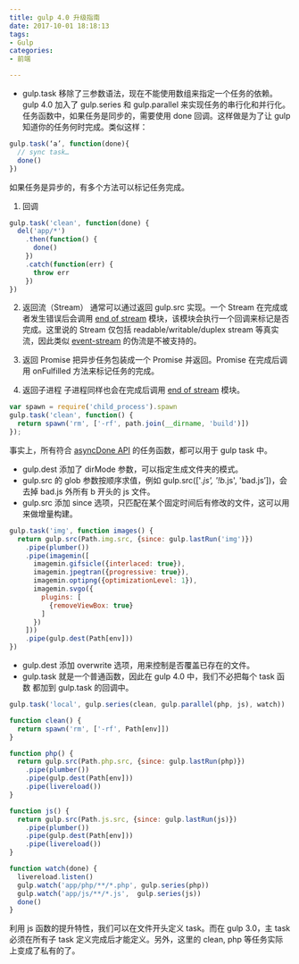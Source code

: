 ```yaml
---
title: gulp 4.0 升级指南
date: 2017-10-01 18:18:13
tags:
- Gulp
categories:
- 前端

---
```

- gulp.task 移除了三参数语法，现在不能使用数组来指定一个任务的依赖。gulp 4.0 加入了 gulp.series 和 gulp.parallel 来实现任务的串行化和并行化。
任务函数中，如果任务是同步的，需要使用 done 回调。这样做是为了让 gulp 知道你的任务何时完成。类似这样：
```js
gulp.task(‘a’, function(done){
  // sync task…
  done()
})
```
如果任务是异步的，有多个方法可以标记任务完成。

1. 回调
```js
gulp.task('clean', function(done) {
  del('app/*')
    .then(function() {
      done()
    })
    .catch(function(err) {
      throw err
    })
})
```

2. 返回流（Stream）
通常可以通过返回 gulp.src 实现。一个 Stream 在完成或者发生错误后会调用 [end of stream](https://www.npmjs.com/package/end-of-stream) 模块，该模块会执行一个回调来标记是否完成。这里说的 Stream 仅包括 readable/writable/duplex stream 等真实流，因此类似 [event-stream](https://github.com/dominictarr/event-stream) 的伪流是不被支持的。

3. 返回 Promise
把异步任务包装成一个 Promise 并返回。Promise 在完成后调用 onFulfilled 方法来标记任务的完成。

4. 返回子进程
子进程同样也会在完成后调用 [end of stream](https://www.npmjs.com/package/end-of-stream) 模块。
```js
var spawn = require('child_process').spawn
gulp.task('clean', function() { 
  return spawn('rm', ['-rf', path.join(__dirname, 'build')])
});
```

事实上，所有符合 [asyncDone API](https://github.com/gulpjs/async-done#completion-and-error-resolution) 的任务函数，都可以用于 gulp task 中。
- gulp.dest 添加了 dirMode 参数，可以指定生成文件夹的模式。
- gulp.src 的 glob 参数按顺序求值，例如 gulp.src(['*.js', '!b*.js', 'bad.js’])，会去掉 bad.js 外所有 b 开头的 js 文件。
- gulp.src 添加 since 选项，只匹配在某个固定时间后有修改的文件，这可以用来做增量构建。

```js
gulp.task('img', function images() {
  return gulp.src(Path.img.src, {since: gulp.lastRun('img')})
    .pipe(plumber())
    .pipe(imagemin([
      imagemin.gifsicle({interlaced: true}),
      imagemin.jpegtran({progressive: true}),
      imagemin.optipng({optimizationLevel: 1}),
      imagemin.svgo({
        plugins: [
          {removeViewBox: true}
        ]
      })
    ]))
    .pipe(gulp.dest(Path[env]))
})
```

- gulp.dest 添加 overwrite 选项，用来控制是否覆盖已存在的文件。
- gulp.task 就是一个普通函数，因此在 gulp 4.0 中，我们不必把每个 task 函数 都加到 gulp.task 的回调中。

```js
gulp.task('local', gulp.series(clean, gulp.parallel(php, js), watch))

function clean() {
  return spawn('rm', ['-rf', Path[env]])
}

function php() {
  return gulp.src(Path.php.src, {since: gulp.lastRun(php)})
    .pipe(plumber())
    .pipe(gulp.dest(Path[env]))
    .pipe(livereload())
}

function js() {
  return gulp.src(Path.js.src, {since: gulp.lastRun(js)})
    .pipe(plumber())
    .pipe(gulp.dest(Path[env]))
    .pipe(livereload())
}

function watch(done) {
  livereload.listen()
  gulp.watch('app/php/**/*.php', gulp.series(php))
  gulp.watch('app/js/**/*.js',  gulp.series(js))
  done()
}
```
利用 js 函数的提升特性，我们可以在文件开头定义 task。而在 gulp 3.0，主 task 必须在所有子 task 定义完成后才能定义。另外，这里的 clean, php 等任务实际上变成了私有的了。